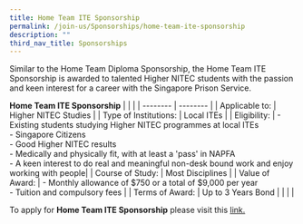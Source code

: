```yaml
---
title: Home Team ITE Sponsorship
permalink: /join-us/Sponsorships/home-team-ite-sponsorship
description: ""
third_nav_title: Sponsorships
---
```

Similar to the Home Team Diploma Sponsorship, the Home Team ITE Sponsorship is awarded to talented Higher NITEC students with the passion and keen interest for a career with the Singapore Prison Service.

<b>Home Team ITE Sponsorship</b>
| | | 
| -------- | -------- | 
| Applicable to: | Higher NITEC Studies | 
| Type of Institutions: | Local ITEs | 
| Eligibility: | -  Existing students studying Higher NITEC programmes at local ITEs <br> - Singapore Citizens <br> - Good Higher NITEC results <br> - Medically and physically fit, with at least a 'pass' in NAPFA <br> - A keen interest to do real and meaningful non-desk bound work and enjoy working with people| 
| Course of Study: | Most Disciplines | 
| Value of Award: | - Monthly allowance of $750 or a total of $9,000 per year <br>- Tuition and compulsory fees | 
| Terms of Award: | Up to 3 Years Bond |
| | | 

To apply for **Home Team ITE Sponsorship** please visit this [link.](https://www.mha.gov.sg/careers/sponsorships/home-team-ite-sponsorship)